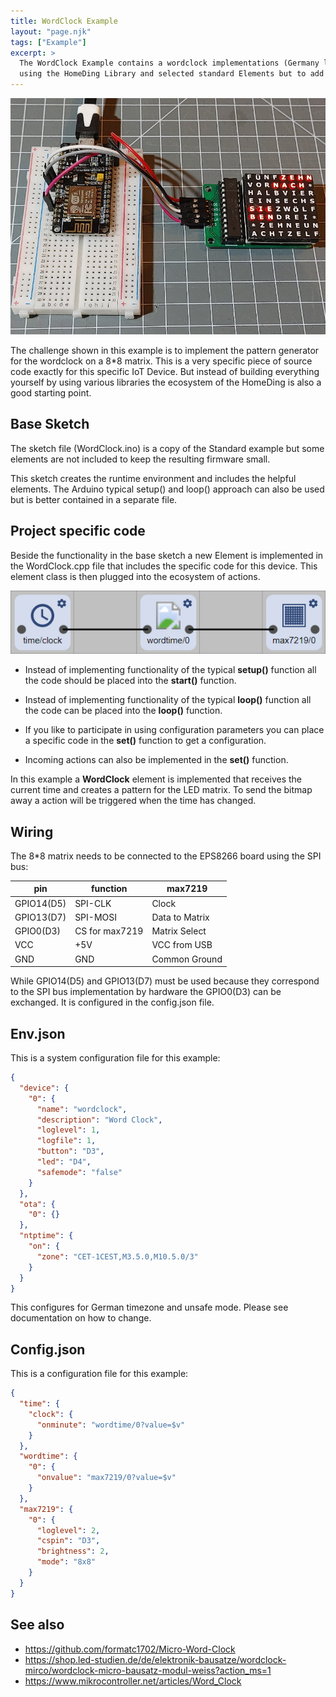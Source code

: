 ```yaml
---
title: WordClock Example
layout: "page.njk"
tags: ["Example"]
excerpt: >
  The WordClock Example contains a wordclock implementations (Germany layout). It also illustrates how to implement something special
  using the HomeDing Library and selected standard Elements but to add a new functionality.
---
```


![WordClock Image](/examples/wordclock.jpg)

The challenge shown in this example is to implement the pattern generator for the wordclock on a 8*8 matrix.
This is a very specific piece of source code exactly for this specific IoT Device. But instead of building everything
yourself by using various libraries the ecosystem of the HomeDing is also a good starting point.


## Base Sketch

The sketch file (WordClock.ino) is a copy of the Standard example but some elements are not included to keep the resulting firmware small.

This sketch creates the runtime environment and includes the helpful elements.
The Arduino typical setup() and loop() approach can also be used but is better contained in a separate file.


## Project specific code

Beside the functionality in the base sketch a new Element is implemented in the WordClock.cpp file
that includes the specific code for this device. This element class is then plugged into the ecosystem of actions.

![Wordclock flow](/examples/wordclockflow.png)

* Instead of implementing functionality of the typical **setup()** function
  all the code should be placed into the **start()** function.

* Instead of implementing functionality of the typical **loop()** function
  all the code can be placed into the **loop()** function.

* If you like to participate in using configuration parameters you can place a specific code in the **set()** function to get a configuration.

* Incoming actions can also be implemented in the **set()** function.

In this example a **WordClock** element is implemented that receives the current time and creates a pattern for the LED matrix.
To send the bitmap away a action will be triggered when the time has changed.  


## Wiring

The 8*8 matrix needs to be connected to the EPS8266 board using the SPI bus:

| pin        | function       | max7219        |
| ---------- | -------------- | -------------- |
| GPIO14(D5) | SPI-CLK        | Clock          |
| GPIO13(D7) | SPI-MOSI       | Data to Matrix |
| GPIO0(D3)  | CS for max7219 | Matrix Select  |
| VCC        | +5V            | VCC from USB   |
| GND        | GND            | Common Ground  |

While GPIO14(D5) and GPIO13(D7) must be used because they correspond to the SPI bus implementation by hardware
the GPIO0(D3) can be exchanged. It is configured in the config.json file.


## Env.json

This is a system configuration file for this example:

``` json
{
  "device": {
    "0": {
      "name": "wordclock",
      "description": "Word Clock",
      "loglevel": 1,
      "logfile": 1,
      "button": "D3",
      "led": "D4",
      "safemode": "false"
    }
  },
  "ota": {
    "0": {}
  },
  "ntptime": {
    "on": {
      "zone": "CET-1CEST,M3.5.0,M10.5.0/3"
    }
  }
}
```

This configures for German timezone and unsafe mode. Please see documentation on how to change.


## Config.json

This is a configuration file for this example:

``` json
{
  "time": {
    "clock": {
      "onminute": "wordtime/0?value=$v"
    }
  },
  "wordtime": {
    "0": {
      "onvalue": "max7219/0?value=$v"
    }
  },
  "max7219": {
    "0": {
      "loglevel": 2,
      "cspin": "D3",
      "brightness": 2,
      "mode": "8x8"
    }
  }
}
```

## See also

* <https://github.com/formatc1702/Micro-Word-Clock>
* <https://shop.led-studien.de/de/elektronik-bausatze/wordclock-mirco/wordclock-micro-bausatz-modul-weiss?action_ms=1>
* <https://www.mikrocontroller.net/articles/Word_Clock>

